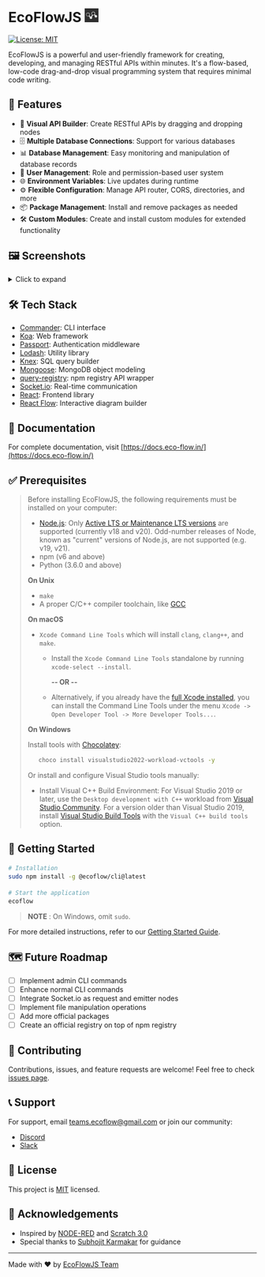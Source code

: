 # EcoFlowJS <img src="./static/ecoflow.svg" width="28px">

[![License: MIT](https://img.shields.io/badge/License-MIT-yellow.svg)](https://opensource.org/licenses/MIT)

EcoFlowJS is a powerful and user-friendly framework for creating, developing, and managing RESTful APIs within minutes. It's a flow-based, low-code drag-and-drop visual programming system that requires minimal code writing.

## 🚀 Features

- 🧩 **Visual API Builder**: Create RESTful APIs by dragging and dropping nodes
- 🗄️ **Multiple Database Connections**: Support for various databases
- 📊 **Database Management**: Easy monitoring and manipulation of database records
- 🔑 **User Management**: Role and permission-based user system
- 🌐 **Environment Variables**: Live updates during runtime
- ⚙️ **Flexible Configuration**: Manage API router, CORS, directories, and more
- 📦 **Package Management**: Install and remove packages as needed
- 🛠️ **Custom Modules**: Create and install custom modules for extended functionality

## 🖼️ Screenshots

<details>
<summary>Click to expand</summary>

### API Builder

![API Builder](https://dev-to-uploads.s3.amazonaws.com/uploads/articles/h2rrkz9u9rhgga0hz8b3.png)

### Database Management

![Database Management](https://docs.eco-flow.in/img/assets/DB-records.png)

### Environment Variables

![Environment Variables](https://docs.eco-flow.in/img/assets/user-env-variables-panel.png)

### Configuration

![API Router Configuration](https://docs.eco-flow.in/img/assets/api-router-config.png)

</details>

## 🛠️ Tech Stack

- [Commander](https://github.com/tj/commander.js/): CLI interface
- [Koa](https://koajs.com/): Web framework
- [Passport](http://www.passportjs.org/): Authentication middleware
- [Lodash](https://lodash.com/): Utility library
- [Knex](http://knexjs.org/): SQL query builder
- [Mongoose](https://mongoosejs.com/): MongoDB object modeling
- [query-registry](https://www.npmjs.com/package/query-registry): npm registry API wrapper
- [Socket.io](https://socket.io/): Real-time communication
- [React](https://reactjs.org/): Frontend library
- [React Flow](https://reactflow.dev/): Interactive diagram builder

## 📖 Documentation

For complete documentation, visit [https://docs.eco-flow.in/](https://docs.eco-flow.in/)

## ✅ Prerequisites

> Before installing EcoFlowJS, the following requirements must be installed on your computer:
>
> - [Node.js](https://nodejs.org/en): Only [Active LTS or Maintenance LTS versions](https://nodejs.org/en/about/previous-releases) are supported (currently v18 and v20). Odd-number releases of Node, known as "current" versions of Node.js, are not supported (e.g. v19, v21).
> - npm (v6 and above)
> - Python (3.6.0 and above)
>
> **On Unix**
>
> - `make`
> - A proper C/C++ compiler toolchain, like [GCC](https://gcc.gnu.org/)
>
> **On macOS**
>
> - `Xcode Command Line Tools` which will install `clang`, `clang++`, and `make`.
>
>   - Install the `Xcode Command Line Tools` standalone by running `xcode-select --install`.
>
>     **-- OR --**
>
>   - Alternatively, if you already have the [full Xcode installed](https://developer.apple.com/xcode/download/), you can install the Command Line Tools under the menu `Xcode -> Open Developer Tool -> More Developer Tools...`.
>
> **On Windows**
>
> Install tools with [Chocolatey](https://chocolatey.org/):
>
> ```bash
>    choco install visualstudio2022-workload-vctools -y
> ```
>
> Or install and configure Visual Studio tools manually:
>
> - Install Visual C++ Build Environment: For Visual Studio 2019 or later, use the `Desktop development with C++` workload from [Visual Studio Community](https://visualstudio.microsoft.com/thank-you-downloading-visual-studio/?sku=Community). For a version older than Visual Studio 2019, install [Visual Studio Build Tools](https://visualstudio.microsoft.com/thank-you-downloading-visual-studio/?sku=BuildTools) with the `Visual C++ build tools` option.

## 🚀 Getting Started

```bash
# Installation
sudo npm install -g @ecoflow/cli@latest

# Start the application
ecoflow
```

> **NOTE** : On Windows, omit `sudo`.

For more detailed instructions, refer to our [Getting Started Guide](https://docs.eco-flow.in/user-docs/getting-started/welcome).

## 🗺️ Future Roadmap

- [ ] Implement admin CLI commands
- [ ] Enhance normal CLI commands
- [ ] Integrate Socket.io as request and emitter nodes
- [ ] Implement file manipulation operations
- [ ] Add more official packages
- [ ] Create an official registry on top of npm registry

## 🤝 Contributing

Contributions, issues, and feature requests are welcome! Feel free to check [issues page](https://github.com/EcoFlowJS/eco-flow/issues).

## 📞 Support

For support, email teams.ecoflow@gmail.com or join our community:

- [Discord](https://discord.gg/arvbpxDUHb)
- [Slack](https://join.slack.com/t/ecoflowjs/shared_invite/zt-2jpm9657q-dmugTuLg_udxo9jTtnwZjA)

## 📝 License

This project is [MIT](https://github.com/EcoFlowJS/eco-flow/blob/main/LICENSE) licensed.

## 🙏 Acknowledgements

- Inspired by [NODE-RED](https://nodered.org/) and [Scratch 3.0](https://scratch.mit.edu/)
- Special thanks to [Subhojit Karmakar](https://dev.to/rocketscience) for guidance

---

Made with ❤️ by [EcoFlowJS Team](https://github.com/EcoFlowJS)
